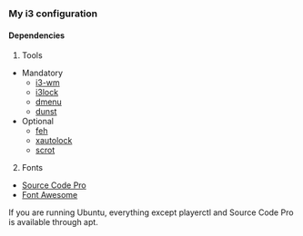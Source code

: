 ### My i3 configuration
#### Dependencies
1. Tools
  - Mandatory
    - [i3-wm](https://i3wm.org/downloads/)
    - [i3lock](https://github.com/i3/i3lock)
    - [dmenu](http://tools.suckless.org/dmenu/)
    - [dunst](https://dunst-project.org/)
  - Optional
    - [feh](https://feh.finalrewind.org/)
    - [xautolock](http://freecode.com/projects/xautolock)
    - [scrot](http://www.freecode.com/projects/scrot)

2. Fonts
  - [Source Code Pro](https://github.com/adobe-fonts/source-code-pro)
  - [Font Awesome](https://github.com/FortAwesome/Font-Awesome)

If you are running Ubuntu, everything except playerctl and Source Code Pro is available through apt.
